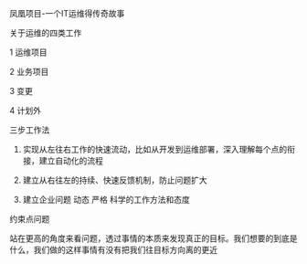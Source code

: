 凤凰项目-一个IT运维得传奇故事



关于运维的四类工作

1 运维项目

2 业务项目

3 变更

4 计划外



三步工作法

1. 实现从左往右工作的快速流动，比如从开发到运维部署，深入理解每个点的衔接，建立自动化的流程

2. 建立从右往左的持续、快速反馈机制，防止问题扩大
3. 建立企业问题 动态 严格 科学的工作方法和态度



约束点问题

站在更高的角度来看问题，透过事情的本质来发现真正的目标。我们想要的到底是什么，我们做的这样事情有没有把我们往目标方向离的更近
